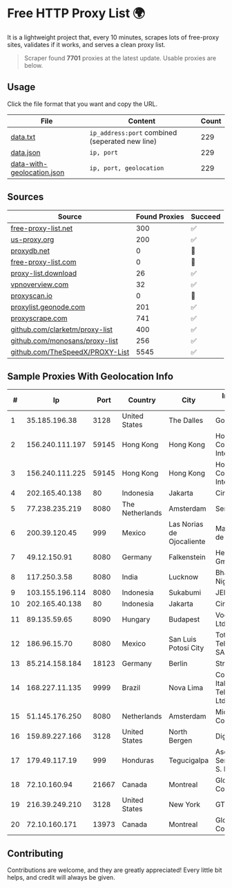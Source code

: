 
# Free HTTP Proxy List 🌍

It is a lightweight project that, every 10 minutes, scrapes lots of free-proxy sites, validates if it works, and serves a clean proxy list.


> Scraper found **7701** proxies at the latest update. Usable proxies are below.

## Usage

Click the file format that you want and copy the URL.


|File|Content|Count|
|----|-------|-----|
|[data.txt](https://raw.githubusercontent.com/themiralay/Proxy-List-World/master/data.txt)|`ip_address:port` combined (seperated new line)|229|
|[data.json](https://raw.githubusercontent.com/themiralay/Proxy-List-World/master/data.json)|`ip, port`|229|
|[data-with-geolocation.json](https://raw.githubusercontent.com/themiralay/Proxy-List-World/master/data-with-geolocation.json)|`ip, port, geolocation`|229|

## Sources

|Source|Found Proxies|Succeed|
|------|-------------|-------|
|[free-proxy-list.net](https://free-proxy-list.net)|300|✅|
|[us-proxy.org](https://www.us-proxy.org)|200|✅|
|[proxydb.net](http://proxydb.net)|0|🚫|
|[free-proxy-list.com](https://free-proxy-list.com/?page=&port=&type%5B%5D=http&type%5B%5D=https&up_time=0&search=Search)|0|🚫|
|[proxy-list.download](https://www.proxy-list.download/HTTP)|26|✅|
|[vpnoverview.com](https://vpnoverview.com/privacy/anonymous-browsing/free-proxy-servers)|32|✅|
|[proxyscan.io](https://www.proxyscan.io)|0|🚫|
|[proxylist.geonode.com](https://proxylist.geonode.com/api/proxy-list?limit=300&page=1&sort_by=lastChecked&sort_type=desc&protocols=http,https)|201|✅|
|[proxyscrape.com](https://api.proxyscrape.com/v2/?request=displayproxies&protocol=http&timeout=10000&country=all&ssl=all&anonymity=all)|741|✅|
|[github.com/clarketm/proxy-list](https://raw.githubusercontent.com/clarketm/proxy-list/master/proxy-list-raw.txt)|400|✅|
|[github.com/monosans/proxy-list](https://raw.githubusercontent.com/monosans/proxy-list/main/proxies/http.txt)|256|✅|
|[github.com/TheSpeedX/PROXY-List](https://raw.githubusercontent.com/TheSpeedX/PROXY-List/master/http.txt)|5545|✅|


## Sample Proxies With Geolocation Info

|#|Ip|Port|Country|City|Internet Service Provider|
|-|--|----|-------|----|-------------------------|
|1|35.185.196.38|3128|United States|The Dalles|Google LLC|
|2|156.240.111.197|59145|Hong Kong|Hong Kong|Hong Kong Communications International|
|3|156.240.111.225|59145|Hong Kong|Hong Kong|Hong Kong Communications International|
|4|202.165.40.138|80|Indonesia|Jakarta|Circlecom|
|5|77.238.235.219|8080|The Netherlands|Amsterdam|Servers Tech Fzco|
|6|200.39.120.45|999|Mexico|Las Norias de Ojocaliente|Marcatel Com, S.A. de C.V.|
|7|49.12.150.91|8080|Germany|Falkenstein|Hetzner Online GmbH|
|8|117.250.3.58|8080|India|Lucknow|Bharat Sanchar Nigam Ltd|
|9|103.155.196.114|8080|Indonesia|Sukabumi|JEMBATANDATA|
|10|202.165.40.138|80|Indonesia|Jakarta|Circlecom|
|11|89.135.59.65|8090|Hungary|Budapest|Vodafone Hungary Ltd.|
|12|186.96.15.70|8080|Mexico|San Luis Potosí City|Total Play Telecomunicaciones SA De CV|
|13|85.214.158.184|18123|Germany|Berlin|Strato AG|
|14|168.227.11.135|9999|Brazil|Nova Lima|Companhia Itabirana Telecomunicações Ltda|
|15|51.145.176.250|8080|Netherlands|Amsterdam|Microsoft Corporation|
|16|159.89.227.166|3128|United States|North Bergen|DigitalOcean, LLC|
|17|179.49.117.19|999|Honduras|Tegucigalpa|Asociacion De Servicio De Internet S. De RL.|
|18|72.10.160.94|21667|Canada|Montreal|GloboTech Communications|
|19|216.39.249.210|3128|United States|New York|GTHost|
|20|72.10.160.171|13973|Canada|Montreal|GloboTech Communications|



## Contributing

Contributions are welcome, and they are greatly appreciated! Every
little bit helps, and credit will always be given.

